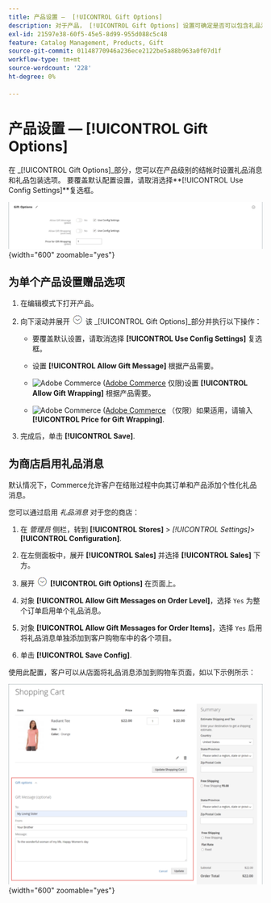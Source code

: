 ```yaml
---
title: 产品设置 —  [!UICONTROL Gift Options]
description: 对于产品， [!UICONTROL Gift Options] 设置可确定是否可以包含礼品消息，或者在结帐期间是否提供礼品包装选项。
exl-id: 21597e38-60f5-45e5-8d99-955d088c5c48
feature: Catalog Management, Products, Gift
source-git-commit: 01148770946a236ece2122be5a88b963a0f07d1f
workflow-type: tm+mt
source-wordcount: '228'
ht-degree: 0%

---
```


# 产品设置 —  [!UICONTROL Gift Options]

在 _[!UICONTROL Gift Options]_部分，您可以在产品级别的结帐时设置礼品消息和礼品包装选项。 要覆盖默认配置设置，请取消选择&#x200B;**[!UICONTROL Use Config Settings]**复选框。

![礼品选项](./assets/product-gift-options-ee.png){width="600" zoomable="yes"}

## 为单个产品设置赠品选项

1. 在编辑模式下打开产品。

1. 向下滚动并展开 ![扩展选择器](../assets/icon-display-expand.png) 该 _[!UICONTROL Gift Options]_部分并执行以下操作：

   - 要覆盖默认设置，请取消选择 **[!UICONTROL Use Config Settings]** 复选框。

   - 设置 **[!UICONTROL Allow Gift Message]** 根据产品需要。

   - ![Adobe Commerce](../assets/adobe-logo.svg) ([Adobe Commerce](../landing/home.md#product-editions) 仅限)设置 **[!UICONTROL Allow Gift Wrapping]** 根据产品需要。

   - ![Adobe Commerce](../assets/adobe-logo.svg) ([Adobe Commerce](../landing/home.md#product-editions) （仅限）如果适用，请输入 **[!UICONTROL Price for Gift Wrapping]**.

1. 完成后，单击 **[!UICONTROL Save]**.

## 为商店启用礼品消息

默认情况下，Commerce允许客户在结账过程中向其订单和产品添加个性化礼品消息。

您可以通过启用 _礼品消息_ 对于您的商店：

1. 在 _管理员_ 侧栏，转到 **[!UICONTROL Stores]** > _[!UICONTROL Settings]_>**[!UICONTROL Configuration]**.

1. 在左侧面板中，展开 **[!UICONTROL Sales]** 并选择 **[!UICONTROL Sales]** 下方。

1. 展开 ![扩展选择器](../assets/icon-display-expand.png) **[!UICONTROL Gift Options]** 在页面上。

1. 对象 **[!UICONTROL Allow Gift Messages on Order Level]**，选择 `Yes` 为整个订单启用单个礼品消息。

1. 对象 **[!UICONTROL Allow Gift Messages for Order Items]**，选择 `Yes` 启用将礼品消息单独添加到客户购物车中的各个项目。

1. 单击 **[!UICONTROL Save Config]**.

使用此配置，客户可以从店面将礼品消息添加到购物车页面，如以下示例所示：

![礼品消息](./assets/gift-message.png){width="600" zoomable="yes"}
